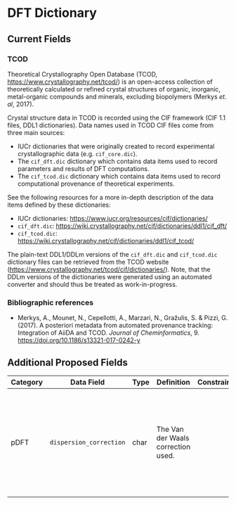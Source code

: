 # DFT Dictionary

## Current Fields
### TCOD
Theoretical Crystallography Open Database (TCOD, https://www.crystallography.net/tcod/) is an open-access collection of theoretically calculated or refined crystal structures of organic, inorganic, metal-organic compounds and minerals, excluding biopolymers (Merkys *et. al*, 2017).

Crystal structure data in TCOD is recorded using the CIF framework (CIF 1.1 files, DDL1 dictionaries).
Data names used in TCOD CIF files come from three main sources:
- IUCr dictionaries that were originally created to record experimental crystallographic data (e.g. `cif_core.dic`).
- The `cif_dft.dic` dictionary which contains data items used to record parameters and results of DFT computations.
- The `cif_tcod.dic` dictionary which contains data items used to record computational provenance of theoretical experiments.

See the following resources for a more in-depth description of the data items defined by these dictionaries:
- IUCr dictionaries: https://www.iucr.org/resources/cif/dictionaries/
- `cif_dft.dic`: https://wiki.crystallography.net/cif/dictionaries/ddl1/cif_dft/
- `cif_tcod.dic`: https://wiki.crystallography.net/cif/dictionaries/ddl1/cif_tcod/

The plain-text DDL1/DDLm versions of the `cif_dft.dic` and `cif_tcod.dic` dictionary files can be retrieved from the TCOD website (https://www.crystallography.net/tcod/cif/dictionaries/).
Note, that the DDLm versions of the dictionaries were generated using an automated converter and should thus be treated as work-in-progress.

### Bibliographic references

- Merkys, A., Mounet, N., Cepellotti, A., Marzari, N., Gražulis, S. & Pizzi, G. (2017). A posteriori metadata from automated provenance tracking: Integration of AiiDA and TCOD. *Journal of Cheminformatics*, 9. https://doi.org/10.1186/s13321-017-0242-y

## Additional Proposed Fields
| Category | Data Field                             | Type | Definition                                                  | Constraints | Units | Example                                                                                               |
|----------|----------------------------------------|------|-------------------------------------------------------------|-------------|-------|-------------------------------------------------------------------------------------------------------|
| pDFT     | `dispersion_correction`                | char | The Van der Waals correction used.                          |             |       | - Grimme-D2<br/>- Grimme-D3<br/>- Tkatchenko-Scheffler<br/>- Many-body dipersion<br/>- XDM<br>- Other |
